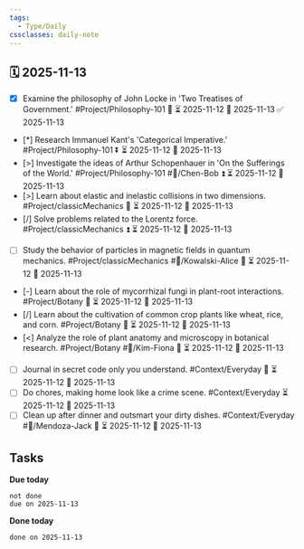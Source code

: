 ```yaml
---
tags:
  - Type/Daily
cssclasses: daily-note
---
```


## 🗓️ 2025-11-13

- [x] Examine the philosophy of John Locke in 'Two Treatises of Government.' #Project/Philosophy-101 🔽 ⏳ 2025-11-12 📅 2025-11-13 ✅ 2025-11-13
- [*] Research Immanuel Kant's 'Categorical Imperative.' #Project/Philosophy-101 ⏬ ⏳ 2025-11-12 📅 2025-11-13
- [>] Investigate the ideas of Arthur Schopenhauer in 'On the Sufferings of the World.' #Project/Philosophy-101 #👤/Chen-Bob ⏫ ⏳ 2025-11-12 📅 2025-11-13
- [>] Learn about elastic and inelastic collisions in two dimensions. #Project/classicMechanics 🔼 ⏳ 2025-11-12 📅 2025-11-13
- [/] Solve problems related to the Lorentz force. #Project/classicMechanics ⏫ ⏳ 2025-11-12 📅 2025-11-13
- [ ] Study the behavior of particles in magnetic fields in quantum mechanics. #Project/classicMechanics #👤/Kowalski-Alice 🔺 ⏳ 2025-11-12 📅 2025-11-13
- [-] Learn about the role of mycorrhizal fungi in plant-root interactions. #Project/Botany 🔺 ⏳ 2025-11-12 📅 2025-11-13
- [/] Learn about the cultivation of common crop plants like wheat, rice, and corn. #Project/Botany 🔽 ⏳ 2025-11-12 📅 2025-11-13
- [<] Analyze the role of plant anatomy and microscopy in botanical research. #Project/Botany #👤/Kim-Fiona 🔼 ⏳ 2025-11-12 📅 2025-11-13
- [ ] Journal in secret code only you understand. #Context/Everyday 🔽 ⏳ 2025-11-12 📅 2025-11-13
- [ ] Do chores, making home look like a crime scene. #Context/Everyday ⏳ 2025-11-12 📅 2025-11-13
- [ ] Clean up after dinner and outsmart your dirty dishes. #Context/Everyday #👤/Mendoza-Jack 🔽 ⏳ 2025-11-12 📅 2025-11-13

## Tasks

**Due today**

```tasks
not done
due on 2025-11-13
```

**Done today**

```tasks
done on 2025-11-13
```
            